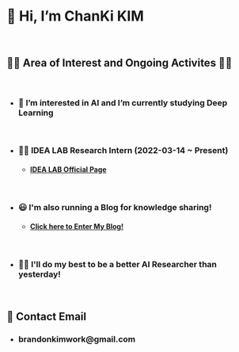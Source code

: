 # __👋 Hi, I’m ChanKi KIM__
</br>

## __🏃‍♂️ Area of Interest and Ongoing Activites 🏃‍♂️__
</br>

* ### __💪 I’m interested in AI and I’m currently studying Deep Learning__
</br>

* ### __👨‍💻 IDEA LAB Research Intern (2022-03-14 ~ Present)__
    * #### [IDEA LAB Official Page](https://sites.google.com/view/idealab-gnu/home) 

</br>

* ### __😃 I'm also running a Blog for knowledge sharing!__
    * #### [Click here to Enter My Blog!](https://cktrace.tistory.com/)

</br>

* ### __🙋‍♂️ I'll do my best to be a better AI Researcher than yesterday!__

</br>

## 💌 __Contact Email__

* ### __brandonkimwork@gmail.com__

